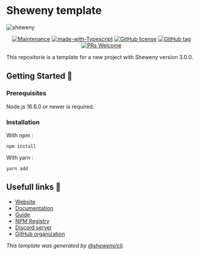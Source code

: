 # Sheweny template

![sheweny](https://cdn.discordapp.com/attachments/881988260925153322/882027519753224244/sheweny_baniere.png)

<div align="center">

[![Maintenance](https://img.shields.io/badge/Maintained%3F-yes-green.svg)](https://github.com/Smaug6739/Spiritus)
[![made-with-Typescript](https://img.shields.io/badge/Made%20with-Typescript-1f425f.svg)](http://commonmark.org)
[![GitHub license](https://img.shields.io/github/license/Sheweny/framework.svg)](https://github.com/Smaug6739/master/LICENSE)
[![GitHub tag](https://img.shields.io/github/tag/Sheweny/framework.svg)](https://github.com/Sheweny/framework/tags/)
[![PRs Welcome](https://img.shields.io/badge/PRs-welcome-brightgreen.svg?style=flat-square)](http://makeapullrequest.com)

</div>

This repositorie is a template for a new project with Sheweny version 3.0.0.

## Getting Started 🎈

### Prerequisites

Node.js 16.6.0 or newer is required.

### Installation

With npm :

```sh-session
npm install
```

With yarn :

```sh-session
yarn add
```

## Usefull links 🔗

- [Website](https://sheweny.js.org)
- [Documentation](https://sheweny.js.org/doc)
- [Guide](https://sheweny.js.org/guide)
- [NPM Registry](https://www.npmjs.com/package/sheweny)
- [Discord server](https://discord.gg/qgd85nEf5a)
- [GitHub organization](https://github.com/Sheweny)

_This template was generated by [@sheweny/cli](https://npmjs.com/package/@sheweny/cli)._
